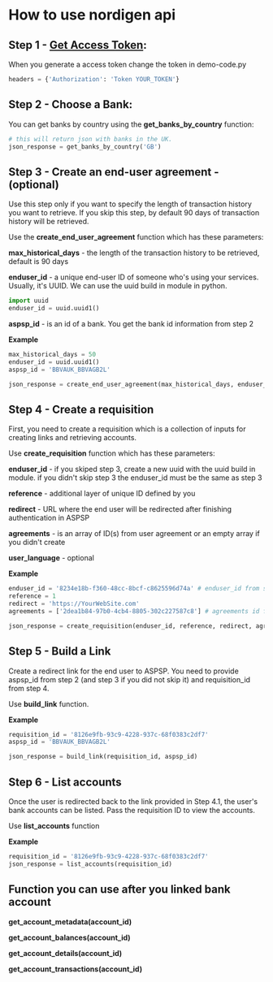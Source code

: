 # How to use nordigen api

## Step 1 - [Get Access Token](https://ob.nordigen.com/):
When you generate a access token change the token in demo-code.py
```python
headers = {'Authorization': 'Token YOUR_TOKEN'}
```

## Step 2 - Choose a Bank:
You can get banks by country using the **get_banks_by_country** function:
```python
# this will return json with banks in the UK.
json_response = get_banks_by_country('GB')
```

## Step 3 - Create an end-user agreement - (optional)
Use this step only if you want to specify the length of transaction history you want to retrieve. If you skip this step, by default 90 days of transaction history will be retrieved.

Use the **create_end_user_agreement** function which has these parameters:

**max_historical_days** - the length of the transaction history to be retrieved, default is 90 days

**enduser_id** - a unique end-user ID of someone who's using your services. Usually, it's UUID. We can use the uuid build in module in python.
```python
import uuid
enduser_id = uuid.uuid1()
```

**aspsp_id** - is an id of a bank. You get the bank id information from step 2

**Example**
```python
max_historical_days = 50
enduser_id = uuid.uuid1()
aspsp_id = 'BBVAUK_BBVAGB2L'

json_response = create_end_user_agreement(max_historical_days, enduser_id, aspsp_id)
```

## Step 4 - Create a requisition
First, you need to create a requisition which is a collection of inputs for creating links and retrieving accounts.

Use **create_requisition** function which has these parameters:

**enduser_id** - if you skiped step 3, create a new uuid with the uuid build in module. if you didn't skip step 3 the enduser_id must be the same as step 3

**reference** - additional layer of unique ID defined by you

**redirect** - URL where the end user will be redirected after finishing authentication in ASPSP

**agreements** - is an array of ID(s) from user agreement or an empty array if you didn't create

**user_language** - optional

**Example**

```python
enduser_id = '8234e18b-f360-48cc-8bcf-c8625596d74a' # enduser_id from step 3
reference = 1
redirect = 'https://YourWebSite.com'
agreements = ['2dea1b84-97b0-4cb4-8805-302c227587c8'] # agreements id from step 3

json_response = create_requisition(enduser_id, reference, redirect, agreements)
```

## Step 5 - Build a Link
Create a redirect link for the end user to ASPSP. You need to provide aspsp_id from step 2 (and step 3 if you did not skip it) and requisition_id from step 4.

Use **build_link** function.

**Example**
```python
requisition_id = '8126e9fb-93c9-4228-937c-68f0383c2df7'
aspsp_id = 'BBVAUK_BBVAGB2L'

json_response = build_link(requisition_id, aspsp_id)
```

## Step 6 - List accounts
Once the user is redirected back to the link provided in Step 4.1, the user's bank accounts can be listed. Pass the requisition ID to view the accounts.

Use **list_accounts** function

**Example**
```python
requisition_id = '8126e9fb-93c9-4228-937c-68f0383c2df7'
json_response = list_accounts(requisition_id)
```

## Function you can use after you linked bank account
**get_account_metadata(account_id)**

**get_account_balances(account_id)**

**get_account_details(account_id)**

**get_account_transactions(account_id)**

